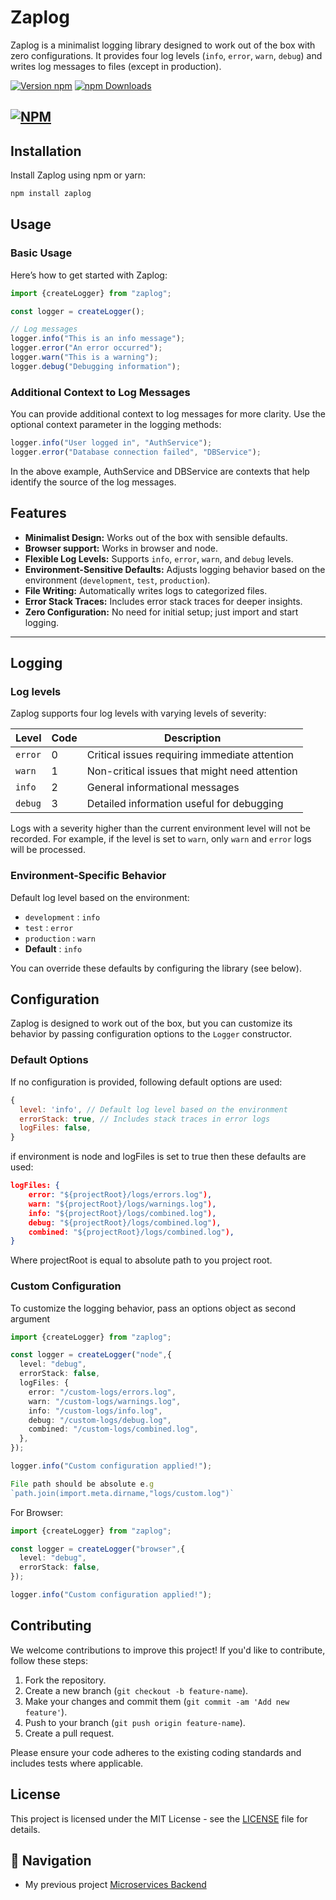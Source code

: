 # Zaplog

Zaplog is a minimalist logging library designed to work out of the box with zero
configurations. It provides four log levels (`info`, `error`, `warn`, `debug`)
and writes log messages to files (except in production).

[![Version npm](https://img.shields.io/npm/v/zaplog.svg?style=flat-square)](https://www.npmjs.com/package/zaplog)
[![npm Downloads](https://img.shields.io/npm/dm/zaplog.svg?style=flat-square)](https://npmcharts.com/compare/zaplog?minimal=true)

## [![NPM](https://nodei.co/npm/zaplog.png?downloads=true&downloadRank=true&stars=true)](https://www.npmjs.com/package/zaplog)

## Installation

Install Zaplog using npm or yarn:

```bash
npm install zaplog
```

## Usage

### Basic Usage

Here’s how to get started with Zaplog:

```js
import {createLogger} from "zaplog";

const logger = createLogger();

// Log messages
logger.info("This is an info message");
logger.error("An error occurred");
logger.warn("This is a warning");
logger.debug("Debugging information");
```

### Additional Context to Log Messages

You can provide additional context to log messages for more clarity. Use the
optional context parameter in the logging methods:

```js
logger.info("User logged in", "AuthService");
logger.error("Database connection failed", "DBService");
```

In the above example, AuthService and DBService are contexts that help identify
the source of the log messages.

## Features

- **Minimalist Design:** Works out of the box with sensible defaults.
- **Browser support:** Works in browser and node.
- **Flexible Log Levels:** Supports `info`, `error`, `warn`, and `debug` levels.
- **Environment-Sensitive Defaults:** Adjusts logging behavior based on the
  environment (`development`, `test`, `production`).
- **File Writing:** Automatically writes logs to categorized files.
- **Error Stack Traces:** Includes error stack traces for deeper insights.
- **Zero Configuration:** No need for initial setup; just import and start
  logging.

---

## Logging

### Log levels

Zaplog supports four log levels with varying levels of severity:

| Level   | Code | Description                                   |
| ------- | ---- | --------------------------------------------- |
| `error` | 0    | Critical issues requiring immediate attention |
| `warn`  | 1    | Non-critical issues that might need attention |
| `info`  | 2    | General informational messages                |
| `debug` | 3    | Detailed information useful for debugging     |

Logs with a severity higher than the current environment level will not be
recorded. For example, if the level is set to `warn`, only `warn` and `error`
logs will be processed.

### Environment-Specific Behavior

Default log level based on the environment:

- `development` : `info`
- `test` : `error`
- `production` : `warn`
- **Default** : `info`

You can override these defaults by configuring the library (see below).

## Configuration

Zaplog is designed to work out of the box, but you can customize its behavior by
passing configuration options to the `Logger` constructor.

### Default Options
If no configuration is provided, following default options are used:

```js
{
  level: 'info', // Default log level based on the environment
  errorStack: true, // Includes stack traces in error logs
  logFiles: false,
}
```
if environment is node and logFiles is set to true then these defaults are used:

```json
logFiles: {
    error: "${projectRoot}/logs/errors.log"),
    warn: "${projectRoot}/logs/warnings.log"),
    info: "${projectRoot}/logs/combined.log"),
    debug: "${projectRoot}/logs/combined.log"),
    combined: "${projectRoot}/logs/combined.log"),
}
```
Where projectRoot is equal to absolute path to you project root.

### Custom Configuration

To customize the logging behavior, pass an options object as second argument

```ts
import {createLogger} from "zaplog";

const logger = createLogger("node",{
  level: "debug",
  errorStack: false,
  logFiles: {
    error: "/custom-logs/errors.log",
    warn: "/custom-logs/warnings.log",
    info: "/custom-logs/info.log",
    debug: "/custom-logs/debug.log",
    combined: "/custom-logs/combined.log",
  },
});

logger.info("Custom configuration applied!");

File path should be absolute e.g
`path.join(import.meta.dirname,"logs/custom.log")`
```
For Browser: 
```ts
import {createLogger} from "zaplog";

const logger = createLogger("browser",{
  level: "debug",
  errorStack: false,
});

logger.info("Custom configuration applied!");
```
## Contributing

We welcome contributions to improve this project! If you'd like to contribute,
follow these steps:

1. Fork the repository.
2. Create a new branch (`git checkout -b feature-name`).
3. Make your changes and commit them (`git commit -am 'Add new feature'`).
4. Push to your branch (`git push origin feature-name`).
5. Create a pull request.

Please ensure your code adheres to the existing coding standards and includes
tests where applicable.

## License

This project is licensed under the MIT License - see the [LICENSE](LICENSE) file
for details.

## 🧭 Navigation

- My previous project
  [Microservices Backend](https://github.com/MAliHassanDev/microservices-ecommerce)
